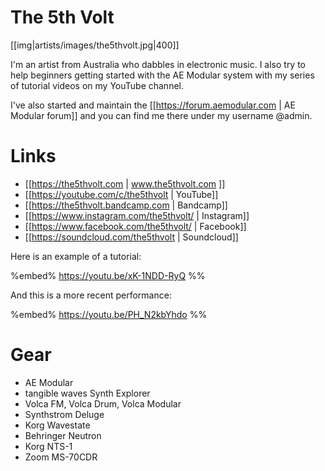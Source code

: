 # The 5th Volt

[[img|artists/images/the5thvolt.jpg|400]]

I'm an artist from Australia who dabbles in electronic music. I also try to help beginners getting started with the AE Modular system with my series of tutorial videos on my YouTube channel.

I've also started and maintain the [[https://forum.aemodular.com | AE Modular forum]] and you can find me there under my username @admin.

# Links

* [[https://the5thvolt.com | www.the5thvolt.com ]]
* [[https://youtube.com/c/the5thvolt | YouTube]]
* [[https://the5thvolt.bandcamp.com | Bandcamp]]
* [[https://www.instagram.com/the5thvolt/ | Instagram]]
* [[https://www.facebook.com/the5thvolt/ | Facebook]]
* [[https://soundcloud.com/the5thvolt | Soundcloud]]

Here is an example of a tutorial:

%embed% https://youtu.be/xK-1NDD-RyQ %%

And this is a more recent performance:

%embed% https://youtu.be/PH_N2kbYhdo %%

# Gear

* AE Modular
* tangible waves Synth Explorer
* Volca FM, Volca Drum, Volca Modular
* Synthstrom Deluge
* Korg Wavestate
* Behringer Neutron
* Korg NTS-1
* Zoom MS-70CDR
